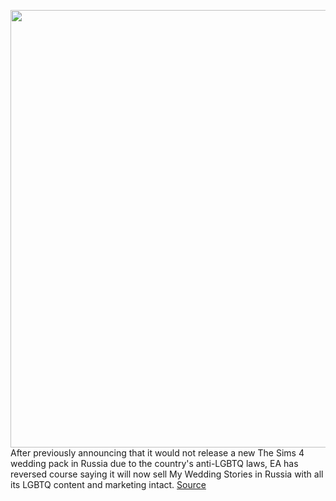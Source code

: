 <img src='https://cdn.vox-cdn.com/thumbor/upxEqQFbnxO-r2146dGde9EEmOM=/0x0:1898x1068/1200x800/filters:focal(798x383:1100x685)/cdn.vox-cdn.com/uploads/chorus_image/image/70518071/Screen_Shot_2022_02_10_at_12.05.58_PM.0.0.png' width='700px' /><br/>
After previously announcing that it would not release a new The Sims 4 wedding pack in Russia due to the country's anti-LGBTQ laws, EA has reversed course saying it will now sell My Wedding Stories in Russia with all its LGBTQ content and marketing intact.
<a href='https://www.theverge.com/2022/2/16/22937697/ea-the-sims-4-my-wedding-stories-relesase-russia'> Source <a/>